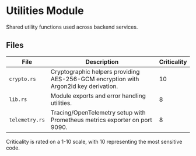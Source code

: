 # Utilities Module

Shared utility functions used across backend services.

## Files

| File | Description | Criticality |
|------|-------------|-------------|
| `crypto.rs` | Cryptographic helpers providing AES-256-GCM encryption with Argon2id key derivation. | 10 |
| `lib.rs` | Module exports and error handling utilities. | 8 |
| `telemetry.rs` | Tracing/OpenTelemetry setup with Prometheus metrics exporter on port 9090. | 8 |

Criticality is rated on a 1-10 scale, with 10 representing the most sensitive code.
